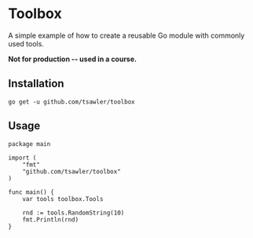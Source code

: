 # Toolbox

A simple example of how to create a reusable Go module with commonly used tools.

**Not for production -- used in a course.**

## Installation

`go get -u github.com/tsawler/toolbox`

## Usage

~~~
package main

import (
	"fmt"
	"github.com/tsawler/toolbox"
)

func main() {
	var tools toolbox.Tools

	rnd := tools.RandomString(10)
	fmt.Println(rnd)
}
~~~
